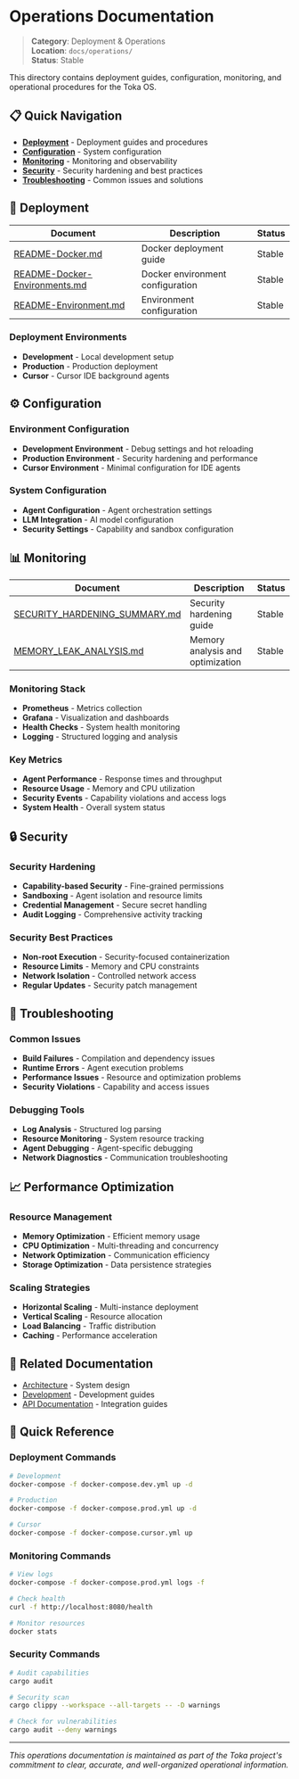 # Operations Documentation

> **Category**: Deployment & Operations  
> **Location**: `docs/operations/`  
> **Status**: Stable

This directory contains deployment guides, configuration, monitoring, and operational procedures for the Toka OS.

## 📋 Quick Navigation

- [**Deployment**](#deployment) - Deployment guides and procedures
- [**Configuration**](#configuration) - System configuration
- [**Monitoring**](#monitoring) - Monitoring and observability
- [**Security**](#security) - Security hardening and best practices
- [**Troubleshooting**](#troubleshooting) - Common issues and solutions

## 🚀 Deployment

| Document | Description | Status |
|----------|-------------|--------|
| [README-Docker.md](../../README-Docker.md) | Docker deployment guide | Stable |
| [README-Docker-Environments.md](../../README-Docker-Environments.md) | Docker environment configuration | Stable |
| [README-Environment.md](../../README-Environment.md) | Environment configuration | Stable |

### Deployment Environments
- **Development** - Local development setup
- **Production** - Production deployment
- **Cursor** - Cursor IDE background agents

## ⚙️ Configuration

### Environment Configuration
- **Development Environment** - Debug settings and hot reloading
- **Production Environment** - Security hardening and performance
- **Cursor Environment** - Minimal configuration for IDE agents

### System Configuration
- **Agent Configuration** - Agent orchestration settings
- **LLM Integration** - AI model configuration
- **Security Settings** - Capability and sandbox configuration

## 📊 Monitoring

| Document | Description | Status |
|----------|-------------|--------|
| [SECURITY_HARDENING_SUMMARY.md](../SECURITY_HARDENING_SUMMARY.md) | Security hardening guide | Stable |
| [MEMORY_LEAK_ANALYSIS.md](../MEMORY_LEAK_ANALYSIS.md) | Memory analysis and optimization | Stable |

### Monitoring Stack
- **Prometheus** - Metrics collection
- **Grafana** - Visualization and dashboards
- **Health Checks** - System health monitoring
- **Logging** - Structured logging and analysis

### Key Metrics
- **Agent Performance** - Response times and throughput
- **Resource Usage** - Memory and CPU utilization
- **Security Events** - Capability violations and access logs
- **System Health** - Overall system status

## 🔒 Security

### Security Hardening
- **Capability-based Security** - Fine-grained permissions
- **Sandboxing** - Agent isolation and resource limits
- **Credential Management** - Secure secret handling
- **Audit Logging** - Comprehensive activity tracking

### Security Best Practices
- **Non-root Execution** - Security-focused containerization
- **Resource Limits** - Memory and CPU constraints
- **Network Isolation** - Controlled network access
- **Regular Updates** - Security patch management

## 🔧 Troubleshooting

### Common Issues
- **Build Failures** - Compilation and dependency issues
- **Runtime Errors** - Agent execution problems
- **Performance Issues** - Resource and optimization problems
- **Security Violations** - Capability and access issues

### Debugging Tools
- **Log Analysis** - Structured log parsing
- **Resource Monitoring** - System resource tracking
- **Agent Debugging** - Agent-specific debugging
- **Network Diagnostics** - Communication troubleshooting

## 📈 Performance Optimization

### Resource Management
- **Memory Optimization** - Efficient memory usage
- **CPU Optimization** - Multi-threading and concurrency
- **Network Optimization** - Communication efficiency
- **Storage Optimization** - Data persistence strategies

### Scaling Strategies
- **Horizontal Scaling** - Multi-instance deployment
- **Vertical Scaling** - Resource allocation
- **Load Balancing** - Traffic distribution
- **Caching** - Performance acceleration

## 🔗 Related Documentation

- [Architecture](../architecture/) - System design
- [Development](../development/) - Development guides
- [API Documentation](../api/) - Integration guides

## 🚨 Quick Reference

### Deployment Commands
```bash
# Development
docker-compose -f docker-compose.dev.yml up -d

# Production
docker-compose -f docker-compose.prod.yml up -d

# Cursor
docker-compose -f docker-compose.cursor.yml up
```

### Monitoring Commands
```bash
# View logs
docker-compose -f docker-compose.prod.yml logs -f

# Check health
curl -f http://localhost:8080/health

# Monitor resources
docker stats
```

### Security Commands
```bash
# Audit capabilities
cargo audit

# Security scan
cargo clippy --workspace --all-targets -- -D warnings

# Check for vulnerabilities
cargo audit --deny warnings
```

---

*This operations documentation is maintained as part of the Toka project's commitment to clear, accurate, and well-organized operational information.* 